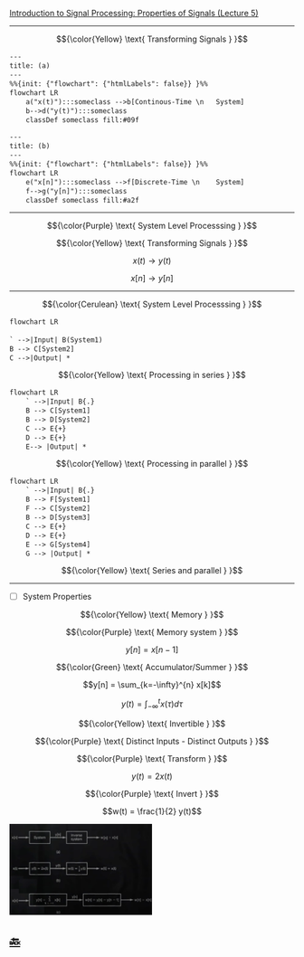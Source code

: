 [Introduction to Signal Processing: Properties of Signals (Lecture 5)](https://youtu.be/Gw8eE93OyUY)

---

```math
{\color{Yellow} \text{ Transforming Signals } }
```


```mermaid
---
title: (a)
---
%%{init: {"flowchart": {"htmlLabels": false}} }%%
flowchart LR
    a("x(t)"):::someclass -->b[Continous-Time \n   System]
    b-->d("y(t)"):::someclass
    classDef someclass fill:#09f
```

```mermaid
---
title: (b)
---
%%{init: {"flowchart": {"htmlLabels": false}} }%%
flowchart LR
    e("x[n]"):::someclass -->f[Discrete-Time \n    System]
    f-->g("y[n]"):::someclass
    classDef someclass fill:#a2f
```

---

```math
{\color{Purple} \text{ System Level Processsing } }
```

```math
{\color{Yellow} \text{ Transforming Signals } }
```

```math
x(t) \to y(t)
```

```math
x[n] \to y[n]
```

---

```math
{\color{Cerulean} \text{ System Level Processsing } }
```

```mermaid
flowchart LR

` -->|Input| B(System1)
B --> C[System2]
C -->|Output| *
```

```math
{\color{Yellow} \text{ Processing in series } }
```

```mermaid
flowchart LR
    ` -->|Input| B{.}
    B --> C[System1]
    B --> D[System2]
    C --> E{+}
    D --> E{+}
    E--> |Output| *
```

```math
{\color{Yellow} \text{ Processing in parallel } }
```

```mermaid
flowchart LR
    ` -->|Input| B{.}
    B --> F[System1]
    F --> C[System2]
    B --> D[System3]
    C --> E{+}
    D --> E{+}
    E --> G[System4]
    G --> |Output| *
```

```math
{\color{Yellow} \text{ Series and parallel } }
```

---

- [ ] System Properties

```math
{\color{Yellow} \text{ Memory } }
```

```math
{\color{Purple} \text{ Memory system } }
```

```math
y[n] = x[n - 1]
```

```math
{\color{Green} \text{ Accumulator/Summer } }
```


```math
y[n] = \sum_{k=-\infty}^{n} x[k]
```

```math
y(t) = \int_{-\infty}^{t} x(\tau)d\tau
```

```math
{\color{Yellow} \text{ Invertible } }
```

```math
{\color{Purple} \text{ Distinct Inputs - Distinct Outputs } }
```

```math
{\color{Purple} \text{ Transform } }
```

```math
y(t) = 2x(t)
```

```math
{\color{Purple} \text{ Invert } }
```

```math
w(t) = \frac{1}{2} y(t)
```

<img src=images/invertible.png width='50%' height='50%' > </img>

## [:back: ](../#round_pushpin-signal-processing-an-introduction)

